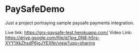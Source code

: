 # PaySafeDemo

Just a project portraying sample paysafe payments integration.

Live link: https://grs-paysafe-test.herokuapp.com/
Video Link: https://drive.google.com/file/d/1pg_0N8-h5rs-XYY1XkZhsdP6jgJYEXNr/view?usp=sharing
